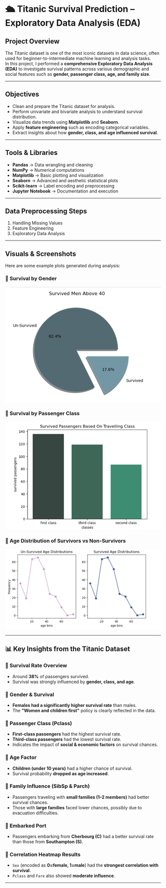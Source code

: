 # 🛳 Titanic Survival Prediction – Exploratory Data Analysis (EDA)

## Project Overview  
The Titanic dataset is one of the most iconic datasets in data science, often used for beginner-to-intermediate machine learning and analysis tasks.  
In this project, I performed a **comprehensive Exploratory Data Analysis (EDA)** to investigate survival patterns across various demographic and social features such as **gender, passenger class, age, and family size**.  

---

## Objectives  
- Clean and prepare the Titanic dataset for analysis.  
- Perform univariate and bivariate analysis to understand survival distribution.  
- Visualize data trends using **Matplotlib** and **Seaborn**.  
- Apply **feature engineering** such as encoding categorical variables.  
- Extract insights about how **gender, class, and age influenced survival**.  

---

##  Tools & Libraries  
- **Pandas** → Data wrangling and cleaning  
- **NumPy** → Numerical computations  
- **Matplotlib** → Basic plotting and visualization  
- **Seaborn** → Advanced and aesthetic statistical plots  
- **Scikit-learn** → Label encoding and preprocessing  
- **Jupyter Notebook** → Documentation and execution  

---

##  Data Preprocessing Steps  
1. Handling Missing Values  
2. Feature Engineering  
3. Exploratory Data Analysis  

---

##  Visuals & Screenshots  

Here are some example plots generated during analysis:

### 🔹 Survival by Gender  
![Survived Men](https://github.com/rahmasaber123/TITANIC-EDA/blob/main/survived_men.png?raw=true)

### 🔹 Survival by Passenger Class  
![Survival by Class](https://github.com/rahmasaber123/TITANIC-EDA/blob/main/survival_based_on_class.png?raw=true)

### 🔹 Age Distribution of Survivors vs Non-Survivors  
![Age Distribution](https://github.com/rahmasaber123/TITANIC-EDA/blob/main/age.png?raw=true)



---
  
## 📊 Key Insights from the Titanic Dataset  

### 🔹 Survival Rate Overview  
- Around **38%** of passengers survived.  
- Survival was strongly influenced by **gender, class, and age**.  

### 🔹 Gender & Survival  
- **Females had a significantly higher survival rate** than males.  
- The **"Women and children first"** policy is clearly reflected in the data.  

### 🔹 Passenger Class (Pclass)  
- **First-class passengers** had the highest survival rate.  
- **Third-class passengers** had the lowest survival rate.  
- Indicates the impact of **social & economic factors** on survival chances.  

### 🔹 Age Factor  
- **Children (under 10 years)** had a higher chance of survival.  
- Survival probability **dropped as age increased**.  

### 🔹 Family Influence (SibSp & Parch)  
- Passengers traveling with **small families (1–2 members)** had better survival chances.  
- Those with **large families** faced lower chances, possibly due to evacuation difficulties.  

### 🔹 Embarked Port  
- Passengers embarking from **Cherbourg (C)** had a better survival rate than those from **Southampton (S)**.  

### 🔹 Correlation Heatmap Results  
- `Sex` (encoded as **0=female, 1=male**) had the **strongest correlation with survival**.  
- `Pclass` and `Fare` also showed **moderate influence**.  
 
 

---



